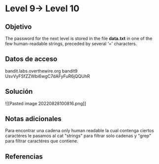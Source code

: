 
# Level 9→ Level 10

## Objetivo
The password for the next level is stored in the file **data.txt** in one of the few human-readable strings, preceded by several ‘=’ characters.

## Datos de acceso
bandit.labs.overthewire.org
bandit9
UsvVyFSfZZWbi6wgC7dAFyFuR6jQQUhR

## Solución
![[Pasted image 20220828100816.png]]

## Notas adicionales
Para encontrar una cadena only human readable la cual contenga ciertos caractéres le pasamos al cat "strings" para filtrar solo cadenas y "grep" para filtrar caractéres que contiene.
## Referencias